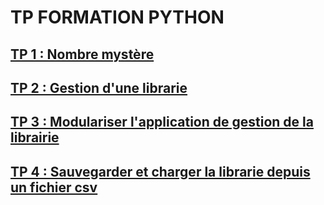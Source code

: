 # TP FORMATION PYTHON


## [TP 1 : Nombre mystère](tp-1-guess-number/README.md)

## [TP 2 : Gestion d'une librarie](tp-2-library/README.md)

## [TP 3 : Modulariser l'application de gestion de la librairie](tp-3-library-module/README.md)

## [TP 4 : Sauvegarder et charger la librarie depuis un fichier csv](tp-4-library-csv/README.md)
